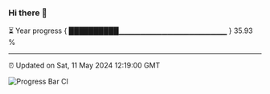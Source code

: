 ### Hi there 👋

⏳ Year progress { ██████████▁▁▁▁▁▁▁▁▁▁▁▁▁▁▁▁▁▁▁▁ } 35.93 %

---

⏰ Updated on Sat, 11 May 2024 12:19:00 GMT

![Progress Bar CI](https://github.com/liununu/liununu/workflows/Progress%20Bar%20CI/badge.svg)
